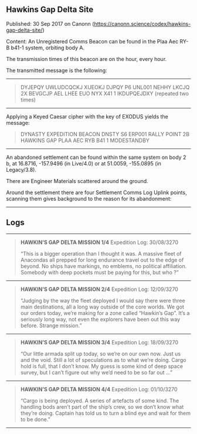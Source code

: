 ## Hawkins Gap Delta Site

Published: 30 Sep 2017 on Canonn (https://canonn.science/codex/hawkins-gap-delta-site/)

Content: An Unregistered Comms Beacon can be found in the Plaa Aec RY-B b41-1 system, orbiting body A.

The transmission times of this beacon are on the hour, every hour.

The transmitted message is the following:

* * *

> 
> DYJEPQY UWLUDCQCKJ XUEOKJ
> DJPQY P6 UNL001
> NEHHY LKCJQ 2X
> BEVGCJP AEL
> LHEE EUO NYX X41 1
> IKDUPQEJDXY
> (repeated two times)

* * *

Applying a Keyed Caesar cipher with the key of EXODUS yields the message:

> 
> DYNASTY EXPEDITION BEACON
> DNSTY S6 ERP001
> RALLY POINT 2B
> HAWKINS GAP
> PLAA AEC RYB B41 1
> MODESTANDBY

* * *

An abandoned settlement can be found within the same system on body 2 b, at 16.8716, -157.9496 (in Live/4.0) or at 51.0059, -155.0895 (in Legacy/3.8).

There are Engineer Materials scattered around the ground.

Around the settlement there are four Settlement Comms Log Uplink points, scanning them gives background to the reason for its abandonment:

* * *

## Logs

* * *

> 
> **HAWKIN’S GAP DELTA MISSION 1/4**
> Expedition Log: 30/08/3270
> 
> “This is a bigger operation than I thought it was. A massive fleet of Anacondas all prepped for long endurance travel out to the edge of beyond. No ships have markings, no emblems, no political affiliation. Somebody with deep pockets must be paying for this, but who ?”

* * *

> 
> **HAWKIN’S GAP DELTA MISSION 2/4**
> Expedition Log: 12/09/3270
> 
> “Judging by the way the fleet deployed I would say there were three main destinations, all a long way outside of the core worlds. We got our orders today, we’re making for a zone called “Hawkin’s Gap”. It’s a seriously long way, not even the explorers have been out this way before. Strange mission.”

* * *

> 
> **HAWKIN’S GAP DELTA MISSION 3/4**
> Expedition Log: 18/09/3270
> 
> “Our little armada split up today, so we’re on our own now. Just us and the void. Still a lot of speculations as to what we’re doing. Cargo hold is full, that I don’t know. My guess is some kind of deep space survey, but I can’t figure out why we’d need to be so far out …”

* * *

> 
> **HAWKIN’S GAP DELTA MISSION 4/4**
> Expedition Log: 01/10/3270
> 
> “Cargo is being deployed. A series of artefacts of some kind. The handling bods aren’t part of the ship’s crew, so we don’t know what they’re doing. Captain has told us to turn a blind eye and wait for them to be done.”

* * *